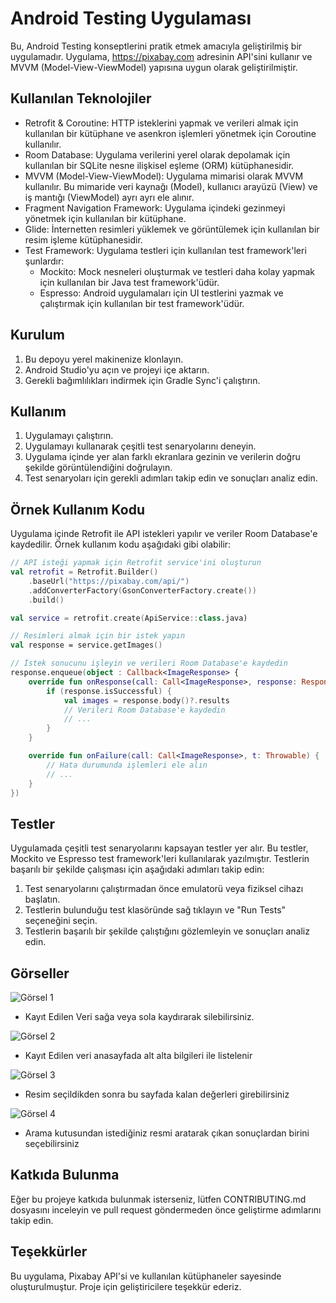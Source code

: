 # Android Testing Uygulaması

Bu, Android Testing konseptlerini pratik etmek amacıyla geliştirilmiş bir uygulamadır. Uygulama, https://pixabay.com adresinin API'sini kullanır ve MVVM (Model-View-ViewModel) yapısına uygun olarak geliştirilmiştir.

## Kullanılan Teknolojiler

- Retrofit & Coroutine: HTTP isteklerini yapmak ve verileri almak için kullanılan bir kütüphane ve asenkron işlemleri yönetmek için Coroutine kullanılır.
- Room Database: Uygulama verilerini yerel olarak depolamak için kullanılan bir SQLite nesne ilişkisel eşleme (ORM) kütüphanesidir.
- MVVM (Model-View-ViewModel): Uygulama mimarisi olarak MVVM kullanılır. Bu mimaride veri kaynağı (Model), kullanıcı arayüzü (View) ve iş mantığı (ViewModel) ayrı ayrı ele alınır.
- Fragment Navigation Framework: Uygulama içindeki gezinmeyi yönetmek için kullanılan bir kütüphane.
- Glide: İnternetten resimleri yüklemek ve görüntülemek için kullanılan bir resim işleme kütüphanesidir.
- Test Framework: Uygulama testleri için kullanılan test framework'leri şunlardır:
  - Mockito: Mock nesneleri oluşturmak ve testleri daha kolay yapmak için kullanılan bir Java test framework'üdür.
  - Espresso: Android uygulamaları için UI testlerini yazmak ve çalıştırmak için kullanılan bir test framework'üdür.

## Kurulum

1. Bu depoyu yerel makinenize klonlayın.
2. Android Studio'yu açın ve projeyi içe aktarın.
3. Gerekli bağımlılıkları indirmek için Gradle Sync'i çalıştırın.

## Kullanım

1. Uygulamayı çalıştırın.
2. Uygulamayı kullanarak çeşitli test senaryolarını deneyin.
3. Uygulama içinde yer alan farklı ekranlara gezinin ve verilerin doğru şekilde görüntülendiğini doğrulayın.
4. Test senaryoları için gerekli adımları takip edin ve sonuçları analiz edin.

## Örnek Kullanım Kodu

Uygulama içinde Retrofit ile API istekleri yapılır ve veriler Room Database'e kaydedilir. Örnek kullanım kodu aşağıdaki gibi olabilir:

```kotlin
// API isteği yapmak için Retrofit service'ini oluşturun
val retrofit = Retrofit.Builder()
    .baseUrl("https://pixabay.com/api/")
    .addConverterFactory(GsonConverterFactory.create())
    .build()

val service = retrofit.create(ApiService::class.java)

// Resimleri almak için bir istek yapın
val response = service.getImages()

// İstek sonucunu işleyin ve verileri Room Database'e kaydedin
response.enqueue(object : Callback<ImageResponse> {
    override fun onResponse(call: Call<ImageResponse>, response: Response<ImageResponse>) {
        if (response.isSuccessful) {
            val images = response.body()?.results
            // Verileri Room Database'e kaydedin
            // ...
        }
    }

    override fun onFailure(call: Call<ImageResponse>, t: Throwable) {
        // Hata durumunda işlemleri ele alın
        // ...
    }
})
```
## Testler
Uygulamada çeşitli test senaryolarını kapsayan testler yer alır. Bu testler, Mockito ve Espresso test framework'leri kullanılarak yazılmıştır. Testlerin başarılı bir şekilde çalışması için aşağıdaki adımları takip edin:

1. Test senaryolarını çalıştırmadan önce emulatorü veya fiziksel cihazı başlatın.
2. Testlerin bulunduğu test klasöründe sağ tıklayın ve "Run Tests" seçeneğini seçin.
3. Testlerin başarılı bir şekilde çalıştığını gözlemleyin ve sonuçları analiz edin.

## Görseller
![Görsel 1](https://github.com/fatihCetiner/AndroidTesting/assets/53433157/3e1474c4-e7af-4752-8988-4b8142553c41)

- Kayıt Edilen Veri sağa veya sola kaydırarak silebilirsiniz.

![Görsel 2](https://github.com/fatihCetiner/AndroidTesting/assets/53433157/88d569c7-3880-469f-9c26-193b6dbdde64)

- Kayıt Edilen veri anasayfada alt alta bilgileri ile listelenir

![Görsel 3](https://github.com/fatihCetiner/AndroidTesting/assets/53433157/836f9176-ff3e-4abd-89c8-8a7e34bbef17)

- Resim seçildikden sonra bu sayfada kalan değerleri girebilirsiniz

![Görsel 4](https://github.com/fatihCetiner/AndroidTesting/assets/53433157/6729a17f-d52f-4468-b884-6eefbd285bd4)

- Arama kutusundan istediğiniz resmi aratarak çıkan sonuçlardan birini seçebilirsiniz


## Katkıda Bulunma
Eğer bu projeye katkıda bulunmak isterseniz, lütfen CONTRIBUTING.md dosyasını inceleyin ve pull request göndermeden önce geliştirme adımlarını takip edin.

## Teşekkürler
Bu uygulama, Pixabay API'si ve kullanılan kütüphaneler sayesinde oluşturulmuştur. Proje için geliştiricilere teşekkür ederiz.
